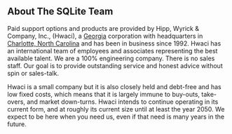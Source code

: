 ## About The SQLite Team


Paid support options and products are provided by
Hipp, Wyrick \& Company, Inc., (Hwaci), a
[Georgia](http://en.wikipedia.org/wiki/Georgia_(U.S._state))
corporation
with headquarters in
[Charlotte, North Carolina](http://en.wikipedia.org/wiki/Charlotte,_North_Carolina) and has been in business since
1992\.
Hwaci has an international team of
employees and associates representing the best available talent.
We are a 100% engineering company. There is
no sales staff.
Our goal is to provide outstanding service and honest advice
without spin or sales\-talk.


Hwaci is a small company but it is
also closely held and debt\-free and has low
fixed costs, which means that it is largely immune to buy\-outs,
take\-overs, and market down\-turns. Hwaci intends to
continue operating in its current form, and at roughly its current
size until at least the year 2050\.
We expect to be here when you need us,
even if that need is many years in the future.




